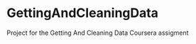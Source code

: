 GettingAndCleaningData
======================

Project for the Getting And Cleaning Data Coursera assigment
